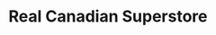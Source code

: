 ---
title: "Real Canadian Superstore"
url: /spruce-grove/real-canadian-superstore/
shop: Supermarkt
---
